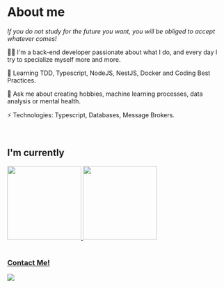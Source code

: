 # About me

*If you do not study for the future you want, you will be obliged to accept whatever comes!*
</br>

👨‍💻 I'm a back-end developer passionate about what I do, and every day I try to specialize myself more and more.

🌱 Learning TDD, Typescript, NodeJS, NestJS, Docker and Coding Best Practices. 

💬 Ask me about creating hobbies, machine learning processes, data analysis or mental health.

⚡ Technologies: Typescript, Databases, Message Brokers.

</br>

## I'm currently 
<div>
    <a href="https://github.com/pedrovitorrs">
    <img height="170em" src="https://github-readme-stats.vercel.app/api?username=pedrovitorrs&show_icons=true&theme=tokyonight&include_all_commits=true&count_private=true"/>
    <img height="170em" src="https://github-readme-stats.vercel.app/api/top-langs/?username=pedrovitorrs&layout=compact&langs_count=16&theme=tokyonight">
</div>
</br>

### Contact Me!
 <p align="left">
  <a href="https://www.linkedin.com/in/pedro-vitor-09663919a" target="_blank" alt="LinkedIn"><img src="https://img.shields.io/badge/-LinkedIn-blue?style=flat-square&logo=Linkedin&logoColor=white&link=https://www.linkedin.com/in/pedro-vitor-09663919a"></a>   
  </p>
</p>
</p>
</br>
